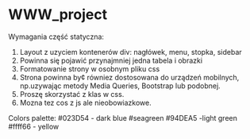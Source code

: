 # WWW_project

Wymagania część statyczna: 

1. Layout z uzyciem kontenerów div: nagłówek, menu, stopka, sidebar
3. Powinna się pojawić przynajmniej jedna tabela i obrazki
4. Formatowanie strony w osobnym pliku css
5. Strona powinna by¢ równiez dostosowana do urządzeń mobilnych, np.uzywając metody Media Queries, Bootstrap lub podobnej. 
6. Proszę skorzystać z klas w css. 
7. Mozna tez cos z js ale nieobowiazkowe. 


Colors palette: 
#023D54 - dark blue
#seagreen 
#94DEA5 -light green
#ffff66 - yellow





